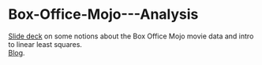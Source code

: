 # Box-Office-Mojo---Analysis

[Slide deck](https://docs.google.com/presentation/d/1GLkTnWRyj4v8bTs55frT6jBn3Vv_8z6fsjY_XuADVbY/edit#slide=id.g10f7417bd3_0_19)
on some notions about the Box Office Mojo movie data and intro to linear least squares.   
[Blog](http://lpalova.github.io/Linear-Regresion-Toy-Model/).
